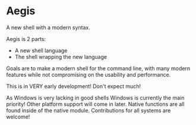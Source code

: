 # Aegis

A new shell with a modern syntax.

Aegis is 2 parts:
- A new shell language
- The shell wrapping the new language

Goals are to make a modern shell for the command line, with many modern features while not compromising on the usability and performance.

This is in VERY early development! Don't expect much!

As Windows is very lacking in good shells Windows is currently the main priority! Other platform support will come in later. Native functions are all found inside of the native module. Contributions for all systems are welcome!

